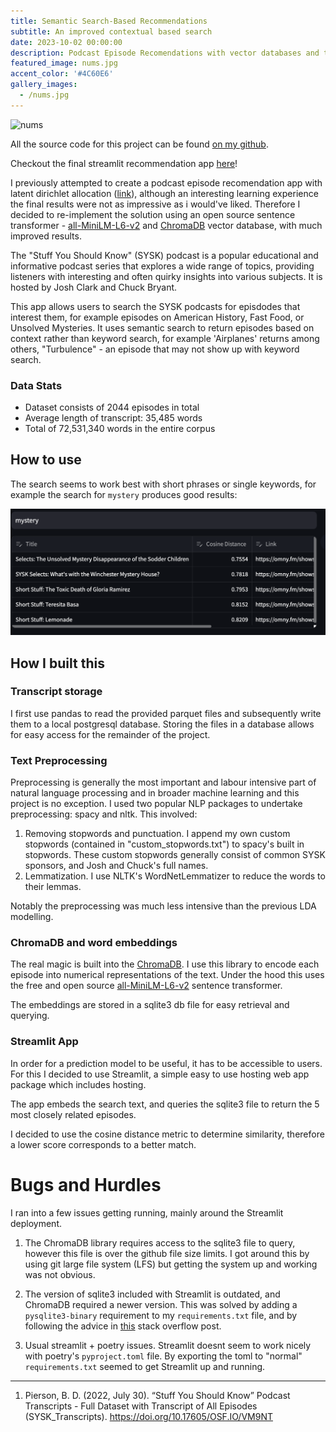 ```yaml
---
title: Semantic Search-Based Recommendations 
subtitle: An improved contextual based search
date: 2023-10-02 00:00:00
description: Podcast Episode Recomendations with vector databases and transformer models
featured_image: nums.jpg
accent_color: '#4C60E6'
gallery_images:
  - /nums.jpg
---
```


![nums](/images/nums.jpg)

All the source code for this project can be found [on my github](https://github.com/jmoro0408/Podcast-Episode-Recommender-Embeddings).

Checkout the final streamlit recommendation app [here](https://podcast-episode-recommender-embeddings-h4idhrh5swcfbzlq3dqqqj.streamlit.app/)!

I previously attempted to create a podcast episode recomendation app with latent dirichlet allocation ([link](https://jmoro0408.github.io/project/podcast-recommender)), although an interesting learning experience the final results were not as impressive as i would've liked. Therefore I decided to re-implement the solution using an open source sentence transformer - [all-MiniLM-L6-v2](https://huggingface.co/sentence-transformers/all-MiniLM-L6-v2) and [ChromaDB](https://www.trychroma.com/) vector database, with much improved results.  


The "Stuff You Should Know" (SYSK) podcast is a popular educational and informative podcast series that explores a wide range of topics, providing listeners with interesting and often quirky insights into various subjects. It is hosted by Josh Clark and Chuck Bryant. 

This app allows users to search the SYSK podcasts for episdodes that interest them, for example episodes on American History, Fast Food, or Unsolved Mysteries. It uses semantic search to return episodes based on context rather than keyword search, for example 'Airplanes' returns among others, "Turbulence" - an episode that may not show up with keyword search. 

### Data Stats
* Dataset consists of 2044 episodes in total
* Average length of transcript: 35,485 words
* Total of 72,531,340 words in the entire corpus


## How to use 

The search seems to work best with short phrases or single keywords, for example the search for `mystery` produces good results:

![mystery](/images/mystery.png)

## How I built this
### Transcript storage
I first use pandas to read the provided parquet files and subsequently write them to a local postgresql database.
Storing the files in a database allows for easy access for the remainder of the project.


### Text Preprocessing

Preprocessing is generally the most important and labour intensive part of natural language processing and in broader machine learning and this project is no exception.
I used two popular NLP packages to undertake preprocessing: spacy and nltk. This involved:
1. Removing stopwords and punctuation. I append my own custom stopwords (contained in "custom_stopwords.txt") to spacy's built in stopwords. These custom stopwords generally consist of common SYSK sponsors, and Josh and Chuck's full names.
2. Lemmatization. I use NLTK's WordNetLemmatizer to reduce the words to their lemmas.

Notably the preprocessing was much less intensive than the previous LDA modelling.


### ChromaDB and word embeddings

The real magic is built into the [ChromaDB](https://www.trychroma.com/). I use this library to encode each episode into numerical representations of the text. Under the hood this uses the free and open source [all-MiniLM-L6-v2](https://huggingface.co/sentence-transformers/all-MiniLM-L6-v2) sentence transformer. 

The embeddings are stored in a sqlite3 db file for easy retrieval and querying. 

### Streamlit App

In order for a prediction model to be useful, it has to be accessible to users.
For this I decided to use Streamlit, a simple easy to use hosting web app package which includes hosting.

The app embeds the search text, and queries the sqlite3 file to return the 5 most closely related episodes. 

I decided to use the cosine distance metric to determine similarity, therefore a lower score corresponds to a better match. 


# Bugs and Hurdles

I ran into a few issues getting running, mainly around the Streamlit deployment.

1. The ChromaDB library requires access to the sqlite3 file to query, however this file is over the github file size limits. I got around this by using git large file system (LFS) but getting the system up and working was not obvious.

2. The version of sqlite3 included with Streamlit is outdated, and ChromaDB required a newer version. This was solved by adding a `pysqlite3-binary` requirement to my `requirements.txt` file, and by following the advice in [this](https://stackoverflow.com/questions/76958817/streamlit-your-system-has-an-unsupported-version-of-sqlite3-chroma-requires-sq) stack overflow post.

3. Usual streamlit + poetry issues. Streamlit doesnt seem to work nicely with poetry's `pyproject.toml` file. By exporting the toml to "normal" `requirements.txt` seemed to get Streamlit up and running. 


---

1. Pierson, B. D. (2022, July 30). “Stuff You Should Know” Podcast Transcripts - Full Dataset with Transcript of All Episodes (SYSK_Transcripts). https://doi.org/10.17605/OSF.IO/VM9NT